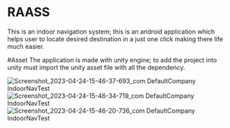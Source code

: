 # RAASS
This is an indoor navigation system; this is an android application which helps user to locate desired destination in a just one click making there life much easier.



#Asset
The application is made with unity engine;
to add the project into unity must import the unity asset file with all the dependency.


![Screenshot_2023-04-24-15-46-37-693_com DefaultCompany IndoorNavTest](https://github.com/SatyendraDhamgaye/RAASS/assets/112928058/13cdc7e0-0428-43a3-ad7c-2344f0945f58)
![Screenshot_2023-04-24-15-46-34-719_com DefaultCompany IndoorNavTest](https://github.com/SatyendraDhamgaye/RAASS/assets/112928058/01a74aad-91e1-4e43-9301-77ac0c959ca9)
![Screenshot_2023-04-24-15-46-20-736_com DefaultCompany IndoorNavTest](https://github.com/SatyendraDhamgaye/RAASS/assets/112928058/cf63bf8c-e397-4303-879b-dee16f8e5711)
